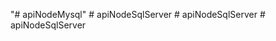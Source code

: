 "# apiNodeMysql" 
#   a p i N o d e S q l S e r v e r  
 #   a p i N o d e S q l S e r v e r  
 #   a p i N o d e S q l S e r v e r  
 